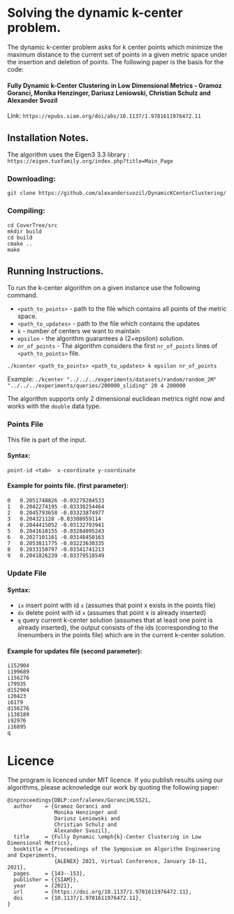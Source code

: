 # Solving the dynamic k-center problem.

The dynamic k-center problem asks for k center points which minimize the maximum distance 
to the current set of points in a given metric space under the insertion and deletion of points.
The following paper is the basis for the code:
#### Fully Dynamic k-Center Clustering in Low Dimensional Metrics - Gramoz Goranci, Monika Henzinger, Dariusz Leniowski, Christian Schulz and Alexander Svozil
Link: `https://epubs.siam.org/doi/abs/10.1137/1.9781611976472.11`

## Installation Notes.
The algorithm uses the Eigen3 3.3 library : `https://eigen.tuxfamily.org/index.php?title=Main_Page`


### Downloading:
```
git clone https://github.com/alexandersvozil/DynamicKCenterClustering/
```

### Compiling:
```
cd CoverTree/src
mkdir build
cd build
cmake ..
make
```

## Running Instructions.
To run the k-center algorithm on a given instance use the following command.
- `<path_to_points>` - path to the file which contains all points of the metric space.
- `<path_to_updates>` - path to the file which contains the updates 
- `k` - number of centers we want to maintain
- `epsilon` - the algorithm guarantees a (2+epsilon) solution.
- `nr_of_points` - The algorithm considers the first `nr_of_points` lines of `<path_to_points>` file.
```
./kcenter <path_to_points> <path_to_updates> k epsilon nr_of_points 
```
Example: `./kcenter "../../../experiments/datasets/random/random_2M" "../../../experiments/queries/200000_sliding" 20 4 200000`


The algorithm supports only 2 dimensional euclidean metrics right now and works with the `double`
data type.

### Points File
This file is part of the input. 
#### Syntax:
```
point-id <tab>	x-coordinate y-coordinate
```

#### Example for points file. (first parameter):
```
0	0.2051748826 -0.03279284533
1	0.2042274195 -0.03338254464
2	0.2045793658 -0.03323874977
3	0.204321128 -0.03308959114
4	0.2044415052 -0.03132793941
5	0.2041610155 -0.03284095243
6	0.2027101161 -0.03148450163
7	0.2053811775 -0.03223630335
8	0.2033150797 -0.03341741213
9	0.2041826239 -0.03379518549
```

### Update File
#### Syntax:
- `ix` insert point with id `x` (assumes that point x exists in the points file)
- `dx` delete point with id `x` (assumes that point x is already inserted)
- `q` query current k-center solution (assumes that at least one point is already inserted), the
  output consists of the ids (corresponding to the linenumbers in the points file) which are in the
  current k-center solution.

#### Example for updates file (second parameter):
```
i152904
i199689
i156276
i79935
d152904
i20423
i6179
d156276
i138189
i92976
i16895
q
```

# Licence
The program is licenced under MIT licence. If you publish results using our algorithms, please acknowledge our work by quoting the following paper:

```
@inproceedings{DBLP:conf/alenex/GoranciHLSS21,
  author    = {Gramoz Goranci and
               Monika Henzinger and
               Dariusz Leniowski and
               Christian Schulz and
               Alexander Svozil},
  title     = {Fully Dynamic \emph{k}-Center Clustering in Low Dimensional Metrics},
  booktitle = {Proceedings of the Symposium on Algorithm Engineering and Experiments,
               {ALENEX} 2021, Virtual Conference, January 10-11, 2021},
  pages     = {143--153},
  publisher = {{SIAM}},
  year      = {2021},
  url       = {https://doi.org/10.1137/1.9781611976472.11},
  doi       = {10.1137/1.9781611976472.11},
}

```
